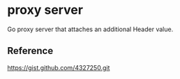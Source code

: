 # proxy server

[summary]::
Go proxy server that attaches an additional Header value.

## Reference
https://gist.github.com/4327250.git
